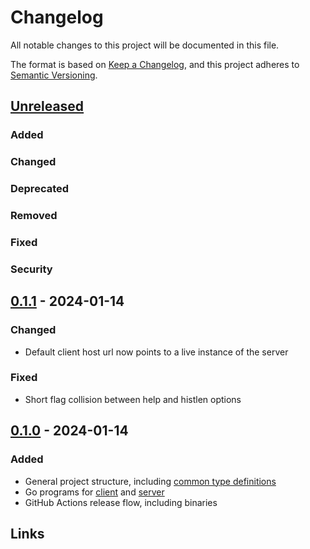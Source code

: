 # Changelog

All notable changes to this project will be documented in this file.

The format is based on [Keep a Changelog](https://keepachangelog.com/en/1.0.0/),
and this project adheres to [Semantic Versioning](https://semver.org/spec/v2.0.0.html).

## [Unreleased]

### Added

### Changed

### Deprecated

### Removed

### Fixed

### Security

## [0.1.1] - 2024-01-14

### Changed

- Default client host url now points to a live instance of the server

### Fixed

- Short flag collision between help and histlen options

## [0.1.0] - 2024-01-14

### Added

- General project structure, including [common type definitions](./common/types.go)
- Go programs for [client](./tui/main.go) and [server](./server/main.go)
- GitHub Actions release flow, including binaries

## Links

[unreleased]: https://github.com/supleed2/omg-rs/compare/v0.1.1...HEAD
[0.1.1]: https://github.com/supleed2/omg-rs/releases/tag/v0.1.1
[0.1.0]: https://github.com/supleed2/omg-rs/releases/tag/v0.1.0
